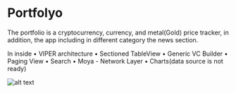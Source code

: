 # Portfolyo

The portfolio is a cryptocurrency, currency, and metal(Gold) price tracker, in addition, the app including in different category the news section.


In inside
• VIPER architecture
• Sectioned TableView
• Generic VC Builder
• Paging View
• Search
• Moya - Network Layer
• Charts(data source is not ready)

![alt text](https://github.com/eren-celik/Portfolyo/blob/development/Readme%20Source/ezgif-1-f1d10ac45b.gif?raw=true)
